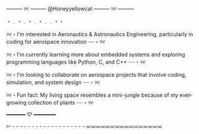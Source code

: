 ——— ୨୧ ——— @Honeyyellowcat ——— ୨୧ ———

・﹒・﹒・﹒・﹒﹒・・

୨୧・I’m interested in Aeronautics & Astronautics Engineering, particularly in coding for aerospace innovation ┈┈・୨୧

୨୧・I’m currently learning more about embedded systems and exploring programming languages like Python, C, and C++ ┈┈・୨୧

୨୧・I’m looking to collaborate on aerospace projects that involve coding, simulation, and system design ┈┈・୨୧

୨୧・Fun fact: My living space resembles a mini-jungle because of my ever-growing collection of plants ┈┈・୨୧

━━━━━━ ♡ ━━━━━━━

✄ - - - - - - - - - - - - - - - - - - -
⫘⫘⫘⫘⫘⫘⫘⫘⫘⫘⫘⫘⫘⫘⫘⫘
